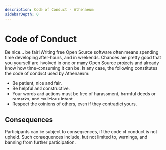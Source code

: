 ```yaml
---
description: Code of Conduct - Athenaeum
sidebarDepth: 0
---
```


# Code of Conduct

Be nice... be fair! Writing free Open Source software often means spending time developing after-hours, and in weekends.
Chances are pretty good that you yourself are involved in one or many Open Source projects and already know how time-consuming it can be. In any case, the following constitutes the code of conduct used by Athenaeum:

* Be patient, nice and fair.
* Be helpful and constructive.
* Your words and actions must be free of harassment, harmful deeds or remarks, and malicious intent.
* Respect the opinions of others, even if they contradict yours.

## Consequences

Participants can be subject to consequences, if the code of conduct is not upheld. Such consequences include, but not limited to, warnings, and banning from further participation.

